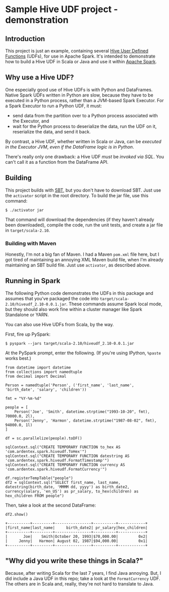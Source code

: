 # Sample Hive UDF project - demonstration

## Introduction

This project is just an example, containing several
[Hive User Defined Functions][] (UDFs), for use in Apache Spark. It's
intended to demonstrate how to build a Hive UDF in Scala or Java and use it
within [Apache Spark][].

## Why use a Hive UDF?

One especially good use of Hive UDFs is with Python and DataFrames.
Native Spark UDFs written in Python are slow, because they have to be
executed in a Python process, rather than a JVM-based Spark Executor.
For a Spark Executor to run a Python UDF, it must:

* send data from the partition over to a Python process associated with
  the Executor, and
* wait for the Python process to deserialize the data, run the UDF on it,
  reserialize the data, and send it back.

By contrast, a Hive UDF, whether written in Scala or Java, can be *executed
in the Executor JVM*, _even if the DataFrame logic is in Python_.

There's really only one drawback: a Hive UDF _must_ be *invoked via SQL*.
You can't call it as a function from the DataFrame API.

## Building

This project builds with [SBT][], but you don't have to download SBT. Just use
the `activator` script in the root directory. To build the jar file, use
this command:

```
$ ./activator jar
```

That command will download the dependencies (if they haven't already been
downloaded), compile the code, run the unit tests, and create a jar file
in `target/scala-2.10`.

### Building with Maven

Honestly, I'm not a big fan of Maven. I had a Maven `pom.xml` file here, but
I got tired of maintaining an annoying XML Maven build file, when I'm already
maintaining an SBT build file.  Just use `activator`, as described above.

## Running in Spark

The following Python code demonstrates the UDFs in this package and assumes
that you've packaged the code into `target/scala-2.10/hiveudf_2.10-0.0.1.jar`.
These commands assume Spark local mode, but they should also work fine within
a cluster manager like Spark Standalone or YARN.

You can also use Hive UDFs from Scala, by the way.

First, fire up PySpark:

```
$ pyspark --jars target/scala-2.10/hiveudf_2.10-0.0.1.jar
```

At the PySpark prompt, enter the following. (If you're using IPython,
`%paste` works best.)

```
from datetime import datetime
from collections import namedtuple
from decimal import Decimal

Person = namedtuple('Person', ('first_name', 'last_name', 'birth_date', 'salary', 'children'))

fmt = "%Y-%m-%d"

people = [
    Person('Joe', 'Smith', datetime.strptime("1993-10-20", fmt), 70000.0, 2l),
    Person('Jenny', 'Harmon', datetime.strptime("1987-08-02", fmt), 94000.0, 1l)
]

df = sc.parallelize(people).toDF()

sqlContext.sql("CREATE TEMPORARY FUNCTION to_hex AS 'com.ardentex.spark.hiveudf.ToHex'")
sqlContext.sql("CREATE TEMPORARY FUNCTION datestring AS 'com.ardentex.spark.hiveudf.FormatTimestamp'")
sqlContext.sql("CREATE TEMPORARY FUNCTION currency AS 'com.ardentex.spark.hiveudf.FormatCurrency'")

df.registerTempTable("people")
df2 = sqlContext.sql("SELECT first_name, last_name, datestring(birth_date, 'MMMM dd, yyyy') as birth_date2, currency(salary, 'en_US') as pr_salary, to_hex(children) as hex_children FROM people")
```

Then, take a look at the second DataFrame:

```
df2.show()

+----------+---------+----------------+----------+------------+
|first_name|last_name|     birth_date2| pr_salary|hex_children|
+----------+---------+----------------+----------+------------+
|       Joe|    Smith|October 20, 1993|$70,000.00|         0x2|
|     Jenny|   Harmon| August 02, 1987|$94,000.00|         0x1|
+----------+---------+----------------+----------+------------+
```

## "Why did you write these things in Scala?"

Because, after writing Scala for the last 7 years, I find Java annoying. But,
I did include a Java UDF in this repo; take a look at the `FormatCurrency` UDF. 
The others are in Scala and, really, they're not hard to translate
to Java.

[Hive User Defined Functions]: https://cwiki.apache.org/confluence/display/Hive/LanguageManual+UDF
[Apache Spark]: http://spark.apache.org
[SBT]: http://scala-sbt.org

